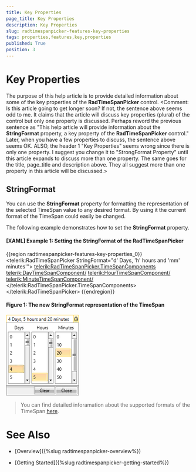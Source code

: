 ```yaml
---
title: Key Properties
page_title: Key Properties
description: Key Properties
slug: radtimespanpicker-features-key-properties
tags: properties,features,key,properties
published: True
position: 3
---
```


# Key Properties

The purpose of this help article is to provide detailed information about some of the key properties of the __RadTimeSpanPicker__ control.
<Comment: Is this article going to get longer soon? If not, the sentence above seems odd to me. It claims that the article will discuss key properties (plural) of the control but only one property is discussed. Perhaps reword the previous sentence as "This help article will provide information about the __StringFormat__ property, a key property of the __RadTimeSpanPicker__ control." Later, when you have a few properties to discuss, the sentence above seems OK. ALSO, the header 1 "Key Properties" seems wrong since there is only one property. I suggest you change it to "StrongFormat Property" until this article expands to discuss more than one property. The same goes for the title, page_title and description above. They all suggest more than one property in this article will be discussed.>
## StringFormat

You can use the __StringFormat__ property for formatting the representation of the selected TimeSpan value to any desired format. By using it the current format of the TimeSpan could easily be changed.

The following example demonstrates how to set the __StringFormat__ property.

#### __[XAML] Example 1: Setting the StringFormat of the RadTimeSpanPicker__

{{region radtimespanpicker-features-key-properties_0}}
	<telerik:RadTimeSpanPicker StringFormat="d' Days, 'h' hours and 'mm' minutes'">
		<telerik:RadTimeSpanPicker.TimeSpanComponents>
			<telerik:DayTimeSpanComponent/>
			<telerik:HourTimeSpanComponent/>
			<telerik:MinuteTimeSpanComponent/>
		</telerik:RadTimeSpanPicker.TimeSpanComponents>
    </telerik:RadTimeSpanPicker>
{{endregion}}

#### __Figure 1: The new StringFormat representation of the TimeSpan__

![](images/RadTimeSpanPicker_Key_Properties_01.png)

>You can find detailed inforamation about the supported formats of the TimeSpan [here](https://msdn.microsoft.com/en-us/library/ee372287%28v=vs.110%29.aspx).

# See Also

 * [Overview]({%slug radtimespanpicker-overview%})

 * [Getting Started]({%slug radtimespanpicker-getting-started%})
